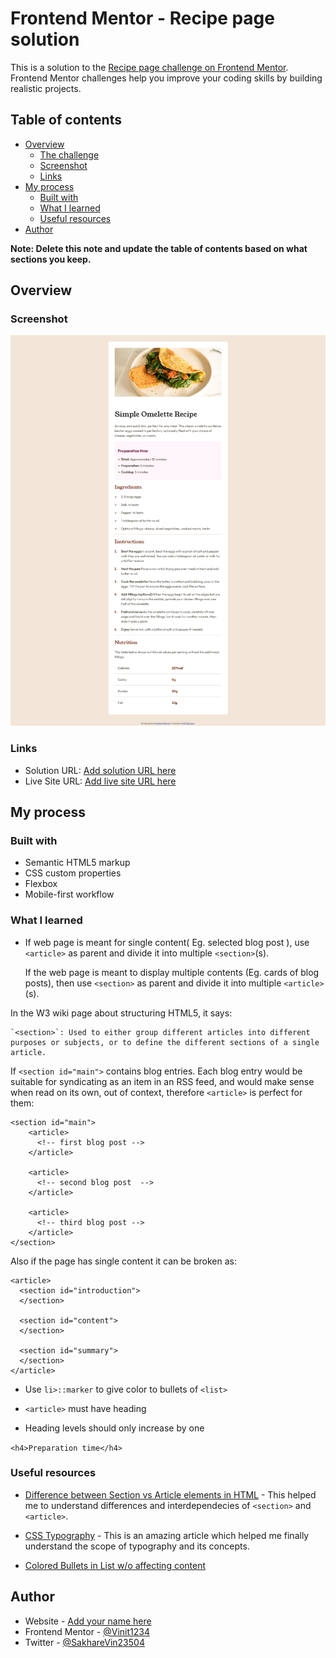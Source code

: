 # Frontend Mentor - Recipe page solution

This is a solution to the [Recipe page challenge on Frontend Mentor](https://www.frontendmentor.io/challenges/recipe-page-KiTsR8QQKm). Frontend Mentor challenges help you improve your coding skills by building realistic projects. 

## Table of contents

- [Overview](#overview)
  - [The challenge](#the-challenge)
  - [Screenshot](#screenshot)
  - [Links](#links)
- [My process](#my-process)
  - [Built with](#built-with)
  - [What I learned](#what-i-learned)
  - [Useful resources](#useful-resources)
- [Author](#author)

**Note: Delete this note and update the table of contents based on what sections you keep.**

## Overview

### Screenshot

![](./screenshots/Screenshot-Desktop-Screen-Recipe-Page.png)


### Links

- Solution URL: [Add solution URL here](https://your-solution-url.com)
- Live Site URL: [Add live site URL here](https://your-live-site-url.com)

## My process

### Built with

- Semantic HTML5 markup
- CSS custom properties
- Flexbox
- Mobile-first workflow

### What I learned

- If web page is meant for single content( Eg. selected blog post ), use `<article>` as parent and divide it into multiple `<section>`(s).

  If the web page is meant to display multiple contents (Eg. cards of blog posts), then use `<section>` as parent and divide it into multiple `<article>`(s).

In the W3 wiki page about structuring HTML5, it says:

    `<section>`: Used to either group different articles into different purposes or subjects, or to define the different sections of a single article.

If `<section id="main">` contains blog entries. Each blog entry would be suitable for syndicating as an item in an RSS feed, and would make sense when read on its own, out of context, therefore `<article>` is perfect for them:
```
<section id="main">
    <article>
      <!-- first blog post -->
    </article>

    <article>
      <!-- second blog post  -->
    </article>

    <article>
      <!-- third blog post -->
    </article>
</section>
```

Also if the page has single content it can be broken as:

```
<article>
  <section id="introduction">
  </section>

  <section id="content">
  </section>

  <section id="summary">
  </section>
</article>
```

- Use `li>::marker` to give color to bullets of `<list>`

- `<article>` must have heading

- Heading levels should only increase by one

`<h4>Preparation time</h4>`



### Useful resources

- [Difference between Section vs Article elements in HTML](https://stackoverflow.com/questions/7549561/difference-between-section-vs-article-elements-in-html) - This helped me to understand differences and interdependecies of `<section>` and `<article>`.

- [CSS Typography](https://www.webfx.com/blog/web-design/css-typography-01/) - This is an amazing article which helped me finally understand the scope of typography and its concepts.

- [Colored Bullets in List w/o affecting content](https://css-tricks.com/finally-it-will-be-easy-to-change-the-color-of-list-bullets/)


## Author

- Website - [Add your name here](https://www.your-site.com)
- Frontend Mentor - [@Vinit1234](https://www.frontendmentor.io/profile/Vinit1234)
- Twitter - [@SakhareVin23504
](https://x.com/SakhareVin23504)


